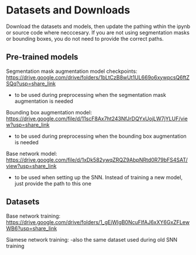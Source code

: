 # Datasets and Downloads
Download the datasets and models, then update the pathing wthin the ipynb or source code where necccesary. If you are not using segmentation masks or bounding boxes, you do not need to provide the correct paths.

## Pre-trained models

Segmentation mask augmentation model checkpoints: https://drive.google.com/drive/folders/1bLtCzB8wUt1UL669o6xywpcsQ6ftZSQq?usp=share_link
- to be used during preprocessing when the segmentation mask augmentation is needed

Bounding box augmentation model: https://drive.google.com/file/d/11scF8Ax7ht243NfJrDQYxUojLW7jYLUF/view?usp=share_link
- to be used during preprocessing when the bounding box augmentation is needed

Base network model: https://drive.google.com/file/d/1xDk582ywqZRQZ9AbpNRtd0R79bFS4SAT/view?usp=share_link
- to be used when setting up the SNN. Instead of training a new model, just provide the path to this one

## Datasets

Base network training: https://drive.google.com/drive/folders/1_gEjWIgB0NcuFIfAJ6xXY6GxZFLewWB6?usp=share_link

Siamese network training:
-also the same dataset used during old SNN training
